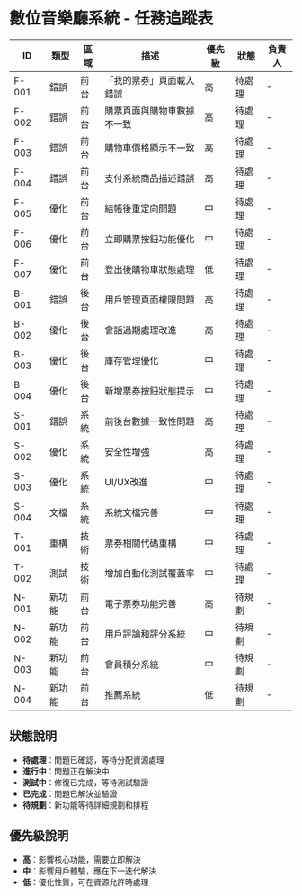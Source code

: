 # 數位音樂廳系統 - 任務追蹤表

| ID | 類型 | 區域 | 描述 | 優先級 | 狀態 | 負責人 |
|----|------|------|------|--------|------|--------|
| F-001 | 錯誤 | 前台 | 「我的票券」頁面載入錯誤 | 高 | 待處理 | - |
| F-002 | 錯誤 | 前台 | 購票頁面與購物車數據不一致 | 高 | 待處理 | - |
| F-003 | 錯誤 | 前台 | 購物車價格顯示不一致 | 高 | 待處理 | - |
| F-004 | 錯誤 | 前台 | 支付系統商品描述錯誤 | 高 | 待處理 | - |
| F-005 | 優化 | 前台 | 結帳後重定向問題 | 中 | 待處理 | - |
| F-006 | 優化 | 前台 | 立即購票按鈕功能優化 | 中 | 待處理 | - |
| F-007 | 優化 | 前台 | 登出後購物車狀態處理 | 低 | 待處理 | - |
| B-001 | 錯誤 | 後台 | 用戶管理頁面權限問題 | 高 | 待處理 | - |
| B-002 | 優化 | 後台 | 會話過期處理改進 | 高 | 待處理 | - |
| B-003 | 優化 | 後台 | 庫存管理優化 | 中 | 待處理 | - |
| B-004 | 優化 | 後台 | 新增票券按鈕狀態提示 | 中 | 待處理 | - |
| S-001 | 錯誤 | 系統 | 前後台數據一致性問題 | 高 | 待處理 | - |
| S-002 | 優化 | 系統 | 安全性增強 | 高 | 待處理 | - |
| S-003 | 優化 | 系統 | UI/UX改進 | 中 | 待處理 | - |
| S-004 | 文檔 | 系統 | 系統文檔完善 | 中 | 待處理 | - |
| T-001 | 重構 | 技術 | 票券相關代碼重構 | 中 | 待處理 | - |
| T-002 | 測試 | 技術 | 增加自動化測試覆蓋率 | 中 | 待處理 | - |
| N-001 | 新功能 | 前台 | 電子票券功能完善 | 高 | 待規劃 | - |
| N-002 | 新功能 | 前台 | 用戶評論和評分系統 | 中 | 待規劃 | - |
| N-003 | 新功能 | 前台 | 會員積分系統 | 中 | 待規劃 | - |
| N-004 | 新功能 | 前台 | 推薦系統 | 低 | 待規劃 | - |

## 狀態說明
- **待處理**：問題已確認，等待分配資源處理
- **進行中**：問題正在解決中
- **測試中**：修復已完成，等待測試驗證
- **已完成**：問題已解決並驗證
- **待規劃**：新功能等待詳細規劃和排程

## 優先級說明
- **高**：影響核心功能，需要立即解決
- **中**：影響用戶體驗，應在下一迭代解決
- **低**：優化性質，可在資源允許時處理
